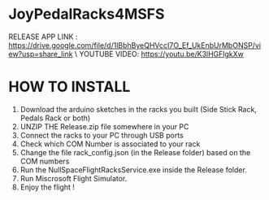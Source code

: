 # JoyPedalRacks4MSFS
RELEASE APP LINK : https://drive.google.com/file/d/1lBbhByeQHVccI7O_Ef_UkEnbUrMbONSP/view?usp=share_link \\
YOUTUBE VIDEO: https://youtu.be/K3lHGFlgkXw

# HOW TO INSTALL
1) Download the arduino sketches in the racks you built (Side Stick Rack, Pedals Rack or both)
2) UNZIP THE Release.zip file somewhere in your PC
3) Connect the racks to your PC through USB ports
4) Check which COM Number is associated to your rack
5) Change the file rack_config.json (in the Release folder) based on the COM numbers
6) Run the NullSpaceFlightRacksService.exe inside the Release folder.
7) Run Miscrosoft Flight Simulator.
8) Enjoy the flight !


